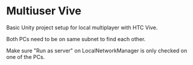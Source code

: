 # Multiuser Vive

Basic Unity project setup for local multiplayer with HTC Vive.

Both PCs need to be on same subnet to find each other. 

Make sure "Run as server" on LocalNetworkManager is only checked on one of the PCs.
